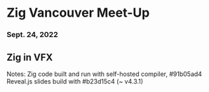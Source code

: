 # Zig Vancouver Meet-Up
### Sept. 24, 2022

## Zig in VFX

Notes:
Zig code built and run with self-hosted compiler, #91b05ad4
Reveal.js slides build with #b23d15c4 (~ v4.3.1)
